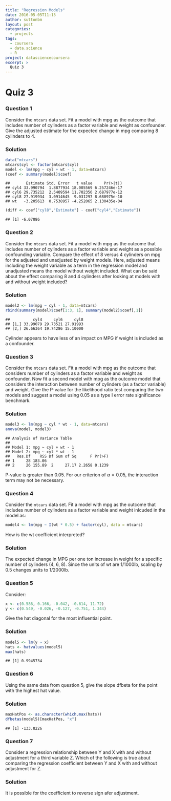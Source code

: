 ```yaml
---
title: "Regression Models"
date: 2016-05-05T11:13
author: suttonbm
layout: post
categories:
  - projects
tags:
  - coursera
  - data.science
  - R
project: datasciencecoursera
excerpt: >
  Quiz 3
---
```




# Quiz 3

### Question 1
Consider the `mtcars` data set. Fit a model with mpg as the outcome that includes number of cylinders as a factor variable and weight as confounder. Give the adjusted estimate for the expected change in mpg comparing 8 cylinders to 4.

### Solution

```r
data("mtcars")
mtcars$cyl <- factor(mtcars$cyl)
model <- lm(mpg ~ cyl + wt - 1, data=mtcars)
(coef <- summary(model)$coef)
```

```
##       Estimate Std. Error   t value     Pr(>|t|)
## cyl4 33.990794  1.8877934 18.005569 6.257246e-17
## cyl6 29.735212  2.5409594 11.702356 2.687977e-12
## cyl8 27.919934  3.0914645  9.031297 8.680975e-10
## wt   -3.205613  0.7538957 -4.252065 2.130435e-04
```

```r
(diff <- coef["cyl8","Estimate"] - coef["cyl4","Estimate"])
```

```
## [1] -6.07086
```

### Question 2
Consider the `mtcars` data set. Fit a model with mpg as the outcome that includes number of cylinders as a factor variable and weight as a possible confounding variable. Compare the effect of 8 versus 4 cylinders on mpg for the adjusted and unadjusted by weight models. Here, adjusted means including the weight variable as a term in the regression model and unadjusted means the model without weight included. What can be said about the effect comparing 8 and 4 cylinders after looking at models with and without weight included?

### Solution

```r
model2 <- lm(mpg ~ cyl - 1, data=mtcars)
rbind(summary(model)$coef[1:3, 1], summary(model2)$coef[,1])
```

```
##          cyl4     cyl6     cyl8
## [1,] 33.99079 29.73521 27.91993
## [2,] 26.66364 19.74286 15.10000
```
Cylinder appears to have less of an impact on MPG if weight is included as a confounder.

### Question 3
Consider the `mtcars` data set. Fit a model with mpg as the outcome that considers number of cylinders as a factor variable and weight as confounder. Now fit a second model with mpg as the outcome model that considers the interaction between number of cylinders (as a factor variable) and weight. Give the P-value for the likelihood ratio test comparing the two models and suggest a model using 0.05 as a type I error rate significance benchmark.

### Solution

```r
model3 <- lm(mpg ~ cyl * wt - 1, data=mtcars)
anova(model, model3)
```

```
## Analysis of Variance Table
## 
## Model 1: mpg ~ cyl + wt - 1
## Model 2: mpg ~ cyl * wt - 1
##   Res.Df    RSS Df Sum of Sq      F Pr(>F)
## 1     28 183.06                           
## 2     26 155.89  2     27.17 2.2658 0.1239
```
P-value is greater than 0.05. For our criterion of $\alpha=0.05$, the interaction term may not be necessary.

### Question 4
Consider the `mtcars` data set. Fit a model with mpg as the outcome that includes number of cylinders as a factor variable and weight inlcuded in the model as:

```r
model4 <- lm(mpg ~ I(wt * 0.5) + factor(cyl), data = mtcars)
```
How is the wt coefficient interpreted?

### Solution
The expected change in MPG per one ton increase in weight for a specific number of cylinders (4, 6, 8).  Since the units of wt are 1/1000lb, scaling by 0.5 changes units to 1/2000lb.

### Question 5
Consider:

```r
x <- c(0.586, 0.166, -0.042, -0.614, 11.72)
y <- c(0.549, -0.026, -0.127, -0.751, 1.344)
```
Give the hat diagonal for the most influential point.

### Solution

```r
model5 <- lm(y ~ x)
hats <- hatvalues(model5)
max(hats)
```

```
## [1] 0.9945734
```

### Question 6
Using the same data from question 5, give the slope dfbeta for the point with the highest hat value.

### Solution

```r
maxHatPos <- as.character(which.max(hats))
dfbetas(model5)[maxHatPos, "x"]
```

```
## [1] -133.8226
```

### Question 7
Consider a regression relationship between Y and X with and without adjustment for a third variable Z. Which of the following is true about comparing the regression coefficient between Y and X with and without adjustment for Z.

### Solution
It is possible for the coefficient to reverse sign afer adjustment.

